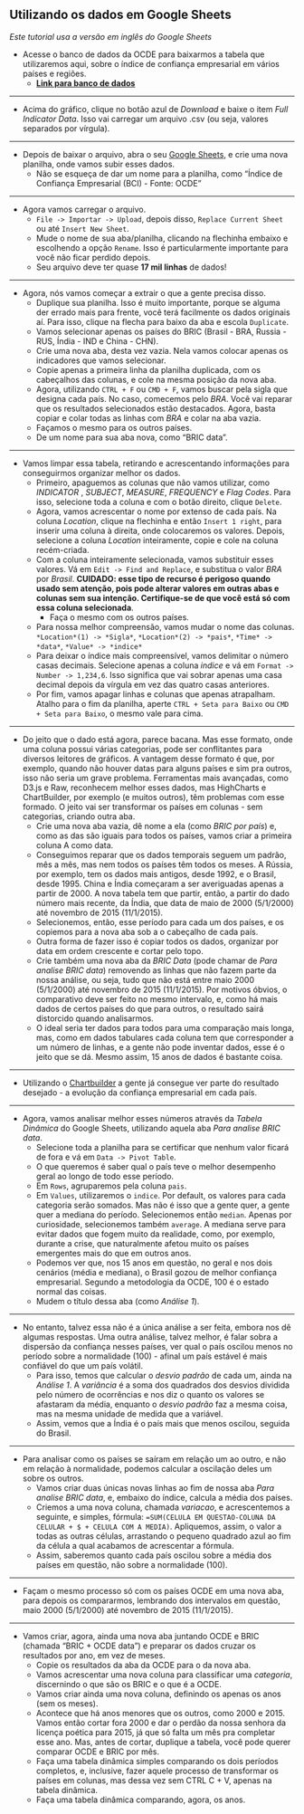 ## Utilizando os dados em Google Sheets

*Este tutorial usa a versão em inglês do Google Sheets*

* Acesse o banco de dados da OCDE para baixarmos a tabela que utilizaremos aqui, sobre o índice de confiança empresarial em vários países e regiões.
	* **[Link para banco de dados](https://data.oecd.org/leadind/business-confidence-index-bci.htm)**  
___
* Acima do gráfico, clique no botão azul de *Download* e baixe o item *Full Indicator Data*. Isso vai carregar um arquivo .csv (ou seja, valores separados por vírgula).   
___
* Depois de baixar o arquivo, abra o seu [Google Sheets](https://docs.google.com/spreadsheets), e crie uma nova planilha, onde vamos subir esses dados.   
	* Não se esqueça de dar um nome para a planilha, como “Índice de Confiança Empresarial (BCI) - Fonte: OCDE”  
___
* Agora vamos carregar o arquivo.
	* `File -> Importar -> Upload`, depois disso, `Replace Current Sheet` ou até `Insert New Sheet`.
	* Mude o nome de sua aba/planilha, clicando na flechinha embaixo e escolhendo a opção `Rename`. Isso é particularmente importante para você não ficar perdido depois.
	* Seu arquivo deve ter quase **17 mil linhas** de dados!  
___
* Agora, nós vamos começar a extrair o que a gente precisa disso.
	* Duplique sua planilha. Isso é muito importante, porque se alguma der errado mais para frente, você terá facilmente os dados originais aí. Para isso, clique na flecha para baixo da aba e escola `Duplicate`.
	* Vamos selecionar apenas os países do BRIC (Brasil - BRA, Russia - RUS, Índia - IND e China - CHN).
	* Crie uma nova aba, desta vez vazia. Nela vamos colocar apenas os indicadores que vamos selecionar.
	* Copie apenas a primeira linha da planilha duplicada, com os cabeçalhos das colunas, e cole na mesma posição da nova aba.
	* Agora, utilizando `CTRL + F` ou `CMD + F`, vamos buscar pela sigla que designa cada país. No caso, comecemos pelo *BRA*. Você vai reparar que os resultados selecionados estão destacados. Agora, basta copiar e colar todas as linhas com *BRA* e colar na aba vazia.
	* Façamos o mesmo para os outros países.
	* De um nome para sua aba nova, como “BRIC data”.  
___
* Vamos limpar essa tabela, retirando e acrescentando informações para conseguirmos organizar melhor os dados.
	* Primeiro, apaguemos as colunas que não vamos utilizar, como *INDICATOR*	, *SUBJECT*, *MEASURE*, *FREQUENCY* e *Flag Codes*. Para isso, selecione toda a coluna e com o botão direito, clique `Delete`. 
	* Agora, vamos acrescentar o nome por extenso de cada país. Na coluna *Location*, clique na flechinha e então `Insert 1 right`, para inserir uma coluna à direita, onde colocaremos os valores. Depois, selecione a coluna *Location* inteiramente, copie e cole na coluna recém-criada.
	* Com a coluna inteiramente selecionada, vamos substituir esses valores. Vá em `Edit -> Find and Replace`, e substitua o valor *BRA* por *Brasil*. **CUIDADO: esse tipo de recurso é perigoso quando usado sem atenção, pois pode alterar valores em outras abas e colunas sem sua intenção. Certifique-se de que você está só com essa coluna selecionada**.
		* Faça o mesmo com os outros países.
	* Para nossa melhor compreensão, vamos mudar o nome das colunas. `*Location*(1) -> *Sigla*`, `*Location*(2) -> *pais*`, `*Time* -> *data*`, `*Value* -> *indice*`
	* Para deixar o índice mais compreensível, vamos delimitar o número casas decimais. Selecione apenas a coluna *indice* e vá em `Format -> Number -> 1,234,6`. Isso significa que vai sobrar apenas uma casa decimal depois da vírgula em vez das quatro casas anteriores.  
	* Por fim, vamos apagar linhas e colunas que apenas atrapalham. Atalho para o fim da planilha, aperte `CTRL + Seta para Baixo` ou `CMD + Seta para Baixo`, o mesmo vale para cima.
___

* Do jeito que o dado está agora, parece bacana. Mas esse formato, onde uma coluna possui várias categorias, pode ser conflitantes para diversos leitores de gráficos. A vantagem desse formato é que, por exemplo, quando não houver datas para alguns países e sim pra outros, isso não seria um grave problema. Ferramentas mais avançadas, como D3.js e Raw, reconhecem melhor esses dados, mas HighCharts e ChartBuilder, por exemplo (e muitos outros), têm problemas com esse formado. O jeito vai ser transformar os países em colunas - sem categorias, criando outra aba.
	* Crie uma nova aba vazia, dê nome a ela (como *BRIC por país*) e, como as das são iguais para todos os países, vamos criar a primeira coluna A como data. 
	* Conseguimos reparar que os dados temporais seguem um padrão, mês a mês, mas nem todos os países têm todos os meses. A Rússia, por exemplo, tem os dados mais antigos, desde 1992, e o Brasil, desde 1995. China e Índia começaram a ser averiguadas apenas a partir de 2000. A nova tabela tem que partir, então, a partir do dado número mais recente, da Índia, que data de maio de 2000 (5/1/2000) até novembro de 2015 (11/1/2015).    
	* Selecionemos, então, esse período para cada um dos países, e os copiemos para a nova aba sob a o cabeçalho de cada país.
	* Outra forma de fazer isso é copiar todos os dados, organizar por data em ordem crescente e cortar pelo topo.
	* Crie também uma nova aba da *BRIC Data* (pode chamar de *Para analise BRIC data*) removendo as linhas que não fazem parte da nossa análise, ou seja, tudo que não está entre maio 2000 (5/1/2000) até novembro de 2015 (11/1/2015). Por motivos óbvios, o comparativo deve ser feito no mesmo intervalo, e, como há mais dados de certos países do que para outros, o resultado sairá distorcido quando analisarmos.   
	* O ideal seria ter dados para todos para uma comparação mais longa, mas, como em dados tabulares cada coluna tem que corresponder a um número de linhas, e a gente não pode inventar dados, esse é o jeito que se dá. Mesmo assim, 15 anos de dados é bastante coisa.    
___
* Utilizando o [Chartbuilder](http://voltdatalab.github.io/chartbuilder-volt/build/index.html) a gente já consegue ver parte do resultado desejado - a evolução da confiança empresarial em cada país.  
___
* Agora, vamos analisar melhor esses números através da *Tabela Dinâmica* do Google Sheets, utilizando aquela aba *Para analise BRIC data*.
	* Selecione toda a planilha para se certificar que nenhum valor ficará de fora e vá em `Data -> Pivot Table`. 
	* O que queremos é saber qual o país teve o melhor desempenho geral ao longo de todo esse período.
	* Em `Rows`, agruparemos pela coluna `pais`.
	* Em `Values`, utilizaremos o `indice`. Por default, os valores para cada categoria serão somados. Mas não é isso que a gente quer, a gente quer a mediana do período. Selecionemos então `median`. Apenas por curiosidade, selecionemos também `average`. A mediana serve para evitar dados que fogem muito da realidade, como, por exemplo, durante a crise, que naturalmente afetou muito os países emergentes mais do que em outros anos. 
	* Podemos ver que, nos 15 anos em questão, no geral e nos dois cenários (média e mediana), o Brasil gozou de melhor confiança empresarial. Segundo a metodologia da OCDE, 100 é o estado normal das coisas.
	* Mudem o título dessa aba (como *Análise 1*).  
___
* No entanto, talvez essa não é a única análise a ser feita, embora nos dê algumas respostas. Uma outra análise, talvez melhor, é falar sobra a dispersão da confiança nesses países, ver qual o país oscilou menos no período sobre a normalidade (100) - afinal um país estável é mais confiável do que um país volátil. 
	* Para isso, temos que calcular o *desvio padrão* de cada um, ainda na *Análise 1*. A *variância* é a soma dos quadrados dos desvios dividida pelo número de ocorrências e nos diz o quanto os valores se afastaram da média, enquanto o *desvio padrão* faz a mesma coisa, mas na mesma unidade de medida que a variável.
	* Assim, vemos que a Índia é o país mais que menos oscilou, seguida do Brasil.  
___
* Para analisar como os países se saíram em relação um ao outro, e não em relação à normalidade, podemos calcular a oscilação deles um sobre os outros.  
	* Vamos criar duas únicas novas linhas ao fim de nossa aba *Para analise BRIC data*, e, embaixo do índice, calcula a média dos países. 
	* Criemos a uma nova coluna, chamada *variacao*, e acrescentemos a seguinte, e simples, fórmula: `=SUM(CELULA EM QUESTAO-COLUNA DA CELULAR + $ + CELULA COM A MEDIA)`. Apliquemos, assim, o valor a todas as outras células, arrastando o pequeno quadrado azul ao fim da célula a qual acabamos de acrescentar a fórmula.
	* Assim, saberemos quanto cada país oscilou sobre a média dos países em questão, não sobre a normalidade (100).
___

* Façam o mesmo processo só com os países OCDE em uma nova aba, para depois os compararmos, lembrando dos intervalos em questão, maio 2000 (5/1/2000) até novembro de 2015 (11/1/2015).

___

* Vamos criar, agora, ainda uma nova aba juntando OCDE e BRIC (chamada “BRIC + OCDE data”) e preparar os dados cruzar os resultados por ano, em vez de meses.
	* Copie os resultados da aba da OCDE para o da nova aba. 
	* Vamos acrescentar uma nova coluna para classificar uma *categoria*, discernindo o que são os BRIC e o que é a OCDE. 
	* Vamos criar ainda uma nova coluna, definindo os apenas os anos (sem os meses).
	* Acontece que há anos menores que os outros, como 2000 e 2015. Vamos então cortar fora 2000 e dar o perdão da nossa senhora da licença poética para 2015, já que só falta um mês pra completar esse ano. Mas, antes de cortar, duplique a tabela, você pode querer comparar OCDE e BRIC por mês. 
	* Faça uma tabela dinâmica simples comparando os dois períodos completos, e, inclusive, fazer aquele processo de transformar os países em colunas, mas dessa vez sem CTRL C + V, apenas na tabela dinâmica.
	* Faça uma tabela dinâmica comparando, agora, os anos.

